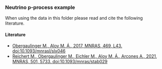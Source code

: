### Neutrino p-process example
When using the data in this folder please read and cite the following literature.
#### Literature
- [Obergaulinger M., Aloy M. Á., 2017, MNRAS, 469, L43. doi:10.1093/mnrasl/slx046](https://ui.adsabs.harvard.edu/abs/2017MNRAS.469L..43O/abstract)
- [Reichert M., Obergaulinger M., Eichler M., Aloy M. Á., Arcones A., 2021, MNRAS, 501, 5733. doi:10.1093/mnras/stab029](https://ui.adsabs.harvard.edu/abs/2021MNRAS.501.5733R/abstract)

